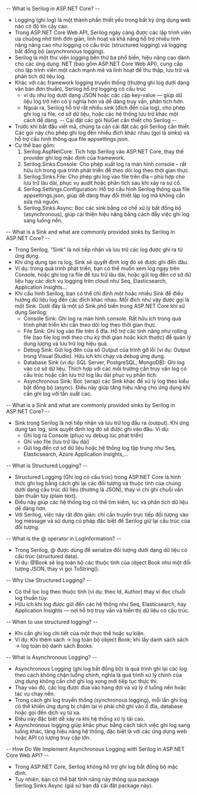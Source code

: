 -- What is Serilog in ASP.NET Core? --
- Logging (ghi log) là một thành phần thiết yếu trong bất kỳ ứng dụng web nào có độ tin cậy cao. 
- Trong ASP.NET Core Web API, Serilog ngày càng được các lập trình viên ưa chuộng nhờ tính đơn giản, linh hoạt và khả năng hỗ trợ nhiều tính năng nâng cao như logging có cấu trúc (structured logging) và logging bất đồng bộ (asynchronous logging). 
- Serilog là một thư viện logging bên thứ ba phổ biến, hiệu năng cao dành cho các ứng dụng .NET (bao gồm ASP.NET Core Web API), cung cấp cho lập trình viên một cách mạnh mẽ và linh hoạt để thu thập, lưu trữ và phân tích dữ liệu log.
- Khác với các framework logging truyền thống (thường ghi log dưới dạng văn bản đơn thuần), Serilog hỗ trợ logging có cấu trúc 
  - ví dụ như log dưới dạng JSON hoặc các cặp key-value — giúp dữ liệu log trở nên có ý nghĩa hơn và dễ dàng truy vấn, phân tích hơn.
  - Ngoài ra, Serilog hỗ trợ rất nhiều sink (đích đến của log), cho phép ghi log ra file, cơ sở dữ liệu, hoặc các hệ thống lưu trữ khác một cách dễ dàng.
-- Cài đặt các gói NuGet cần thiết cho Serilog --
- Trước khi bắt đầu viết mã, chúng ta cần cài đặt các gói Serilog cần thiết. Các gói này cho phép ghi log đến nhiều đích khác nhau (gọi là sinks) và hỗ trợ cấu hình thông qua file appsettings.json. 
- Cụ thể bao gồm:
  1. Serilog.AspNetCore: Tích hợp Serilog vào ASP.NET Core, thay thế provider ghi log mặc định của framework.
  2. Serilog.Sinks.Console: Cho phép xuất log ra màn hình console – rất hữu ích trong quá trình phát triển để theo dõi log theo thời gian thực.
  3. Serilog.Sinks.File: Cho phép ghi log vào file trên đĩa – phù hợp cho lưu trữ lâu dài, phục vụ audit hoặc phân tích sau khi xảy ra sự cố.
  4. Serilog.Settings.Configuration: Hỗ trợ cấu hình Serilog thông qua file appsettings.json, giúp dễ dàng thay đổi thiết lập log mà không cần sửa mã nguồn.
  5. Serilog.Sinks.Async: Bọc các sink bằng cơ chế xử lý bất đồng bộ (asynchronous), giúp cải thiện hiệu năng bằng cách đẩy việc ghi log sang luồng nền.

-- What is a Sink and what are commonly provided sinks by Serilog in ASP.NET Core? --
- Trong Serilog, "Sink" là nơi tiếp nhận và lưu trữ các log được ghi ra từ ứng dụng. 
- Khi ứng dụng tạo ra log, Sink sẽ quyết định log đó sẽ được ghi đến đâu.
- Ví dụ: trong quá trình phát triển, bạn có thể muốn xem log ngay trên Console, hoặc ghi log ra file để lưu trữ lâu dài, hoặc gửi log đến cơ sở dữ liệu hay các dịch vụ logging trên cloud như Seq, Elasticsearch, Application Insights...
- Khi cấu hình Serilog, bạn có thể chỉ định một hoặc nhiều Sink để điều hướng dữ liệu log đến các đích khác nhau. Mỗi đích như vậy được gọi là một Sink. Dưới đây là một số Sink phổ biến trong ASP.NET Core khi sử dụng Serilog:
  - Console Sink: Ghi log ra màn hình console. Rất hữu ích trong quá trình phát triển khi cần theo dõi log theo thời gian thực.
  - File Sink: Ghi log vào file trên ổ đĩa. Hỗ trợ các tính năng như rolling file (tạo file log mới theo chu kỳ thời gian hoặc kích thước) để quản lý dung lượng và lưu trữ log hiệu quả.
  - Debug Sink: Gửi log đến cửa sổ Output của trình gỡ lỗi (ví dụ: Output trong Visual Studio). Hữu ích khi chạy và debug ứng dụng.
  - Database Sink (ví dụ: SQL Server, PostgreSQL, MongoDB): Ghi log vào cơ sở dữ liệu. Thích hợp với các môi trường cần truy vấn log có cấu trúc hoặc cần lưu trữ log lâu dài phục vụ phân tích.
  - Asynchronous Sink: Bọc (wrap) các Sink khác để xử lý log theo kiểu bất đồng bộ (async). Điều này giúp tăng hiệu năng cho ứng dụng khi cần ghi log với tần suất cao.

-- What is a Sink and what are commonly provided sinks by Serilog in ASP.NET Core? --
- Sink trong Serilog là nơi tiếp nhận và lưu trữ log đầu ra (output). Khi ứng dụng tạo log, sink quyết định log đó sẽ được ghi vào đâu. Ví dụ:
  - Ghi log ra Console (phục vụ debug lúc phát triển)
  - Ghi vào file (lưu trữ lâu dài)
  - Gửi log đến cơ sở dữ liệu hoặc hệ thống log tập trung như Seq, Elasticsearch, Azure Application Insights,…

-- What is Structured Logging? --
- Structured Logging (Ghi log có cấu trúc) trong ASP.NET Core là hình thức ghi log bằng cách ghi lại các đối tượng và thuộc tính của chúng dưới dạng cấu trúc dữ liệu (thường là JSON), thay vì chỉ ghi chuỗi văn bản thuần túy (plain text). 
- Điều này giúp các hệ thống log có thể tìm kiếm, lọc và phân tích dữ liệu dễ dàng hơn.
- Với Serilog, việc này rất đơn giản: chỉ cần truyền trực tiếp đối tượng vào log message và sử dụng cú pháp đặc biệt để Serilog giữ lại cấu trúc của đối tượng.

-- What is the @ operator in LogInformation? -- 
- Trong Serilog, @ được dùng để serialize đối tượng dưới dạng dữ liệu có cấu trúc (structured data).
- Ví dụ: @Book sẽ log toàn bộ các thuộc tính của object Book như một đối tượng JSON, thay vì gọi ToString().

-- Why Use Structured Logging? --
- Có thể lọc log theo thuộc tính (ví dụ: theo Id, Author) thay vì đọc chuỗi log thuần túy.
- Hữu ích khi log được gửi đến các hệ thống như Seq, Elasticsearch, hay Application Insights — nơi hỗ trợ truy vấn và hiển thị dữ liệu có cấu trúc.

-- When to use structured logging? -- 
- Khi cần ghi log chi tiết của một thực thể hoặc sự kiện.
- Ví dụ: Khi thêm sách → log toàn bộ object Book; khi lấy danh sách sách → log toàn bộ danh sách Books.

-- What is Asynchronous Logging? --
- Asynchronous Logging (ghi log bất đồng bộ) là quá trình ghi lại các log theo cách không chặn luồng chính, nghĩa là quá trình xử lý chính của ứng dụng không cần chờ ghi log xong mới tiếp tục thực thi. 
- Thay vào đó, các log được đưa vào hàng đợi và xử lý ở luồng nền hoặc tác vụ chạy nền.
- Trong cách ghi log truyền thống (synchronous logging), mỗi lần ghi log có thể khiến ứng dụng bị chậm lại vì phải chờ ghi vào ổ đĩa, database hoặc gọi đến dịch vụ từ xa. 
- Điều này đặc biệt dễ xảy ra khi hệ thống xử lý tải cao.
- Asynchronous logging giúp khắc phục bằng cách tách việc ghi log sang luồng khác, tăng hiệu năng hệ thống, đặc biệt là với các ứng dụng web hoặc API có lượng truy cập lớn.

-- How Do We Implement Asynchronous Logging with Serilog in ASP.NET Core Web API? --
- Trong ASP.NET Core, Serilog không hỗ trợ ghi log bất đồng bộ mặc định. 
- Tuy nhiên, bạn có thể bật tính năng này thông qua package Serilog.Sinks.Async (giả sử bạn đã cài đặt package này).
